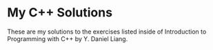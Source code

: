 # My C++ Solutions
These are my solutions to the exercises listed inside of Introduction to Programming with C++ by Y. Daniel Liang.
